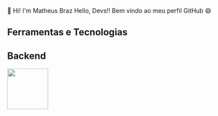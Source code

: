  👋 Hi! I'm Matheus Braz
 Hello, Devs!!
 Bem vindo ao meu perfil GitHub 😄
 
## Ferramentas e Tecnologias
## Backend
<img height="94px" width="94px" src="https://cdn.jsdelivr.net/gh/devicons/devicon/icons/php/php-original.svg" />
          

 
<!--
**mhmBraz/mhmBraz** is a ✨ _special_ ✨ repository because its `README.md` (this file) appears on your GitHub profile.

Here are some ideas to get you started:

- 🔭 I’m currently working on ...
- 🌱 I’m currently learning ...
- 👯 I’m looking to collaborate on ...
- 🤔 I’m looking for help with ...
- 💬 Ask me about ...
- 📫 How to reach me: ...
- 😄 Pronouns: ...
- ⚡ Fun fact: ...
-->
